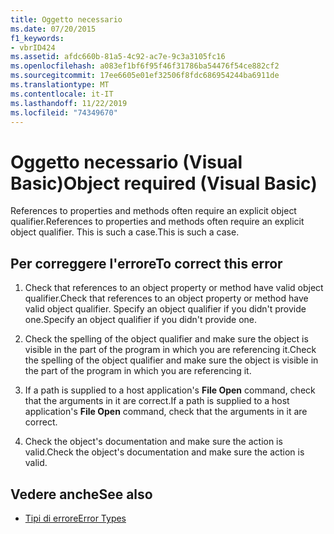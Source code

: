 ```yaml
---
title: Oggetto necessario
ms.date: 07/20/2015
f1_keywords:
- vbrID424
ms.assetid: afdc660b-81a5-4c92-ac7e-9c3a3105fc16
ms.openlocfilehash: a083ef1bf6f95f46f31786ba54476f54ce882cf2
ms.sourcegitcommit: 17ee6605e01ef32506f8fdc686954244ba6911de
ms.translationtype: MT
ms.contentlocale: it-IT
ms.lasthandoff: 11/22/2019
ms.locfileid: "74349670"
---
```

# <a name="object-required-visual-basic"></a><span data-ttu-id="334ba-102">Oggetto necessario (Visual Basic)</span><span class="sxs-lookup"><span data-stu-id="334ba-102">Object required (Visual Basic)</span></span>
<span data-ttu-id="334ba-103">References to properties and methods often require an explicit object qualifier.</span><span class="sxs-lookup"><span data-stu-id="334ba-103">References to properties and methods often require an explicit object qualifier.</span></span> <span data-ttu-id="334ba-104">This is such a case.</span><span class="sxs-lookup"><span data-stu-id="334ba-104">This is such a case.</span></span>  
  
## <a name="to-correct-this-error"></a><span data-ttu-id="334ba-105">Per correggere l'errore</span><span class="sxs-lookup"><span data-stu-id="334ba-105">To correct this error</span></span>  
  
1. <span data-ttu-id="334ba-106">Check that references to an object property or method have valid object qualifier.</span><span class="sxs-lookup"><span data-stu-id="334ba-106">Check that references to an object property or method have valid object qualifier.</span></span> <span data-ttu-id="334ba-107">Specify an object qualifier if you didn't provide one.</span><span class="sxs-lookup"><span data-stu-id="334ba-107">Specify an object qualifier if you didn't provide one.</span></span>  
  
2. <span data-ttu-id="334ba-108">Check the spelling of the object qualifier and make sure the object is visible in the part of the program in which you are referencing it.</span><span class="sxs-lookup"><span data-stu-id="334ba-108">Check the spelling of the object qualifier and make sure the object is visible in the part of the program in which you are referencing it.</span></span>  
  
3. <span data-ttu-id="334ba-109">If a path is supplied to a host application's **File Open** command, check that the arguments in it are correct.</span><span class="sxs-lookup"><span data-stu-id="334ba-109">If a path is supplied to a host application's **File Open** command, check that the arguments in it are correct.</span></span>  
  
4. <span data-ttu-id="334ba-110">Check the object's documentation and make sure the action is valid.</span><span class="sxs-lookup"><span data-stu-id="334ba-110">Check the object's documentation and make sure the action is valid.</span></span>  
  
## <a name="see-also"></a><span data-ttu-id="334ba-111">Vedere anche</span><span class="sxs-lookup"><span data-stu-id="334ba-111">See also</span></span>

- [<span data-ttu-id="334ba-112">Tipi di errore</span><span class="sxs-lookup"><span data-stu-id="334ba-112">Error Types</span></span>](../../../visual-basic/programming-guide/language-features/error-types.md)
